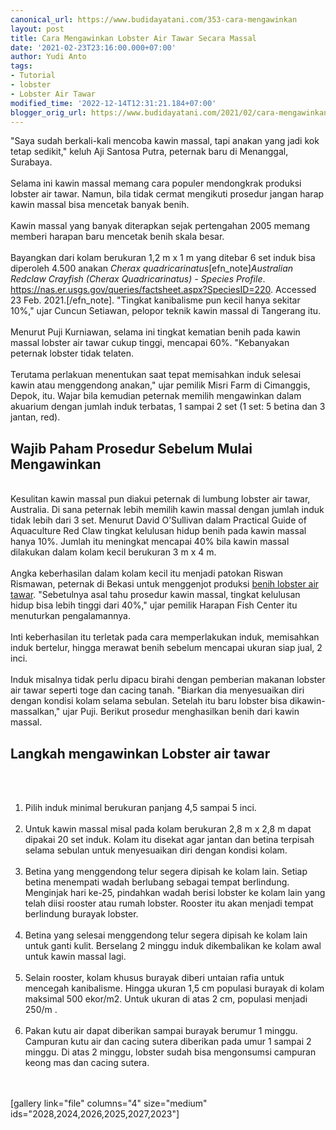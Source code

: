```yaml
---
canonical_url: https://www.budidayatani.com/353-cara-mengawinkan
layout: post
title: Cara Mengawinkan Lobster Air Tawar Secara Massal
date: '2021-02-23T23:16:00.000+07:00'
author: Yudi Anto
tags:
- Tutorial
- lobster
- Lobster Air Tawar
modified_time: '2022-12-14T12:31:21.184+07:00'
blogger_orig_url: https://www.budidayatani.com/2021/02/cara-mengawinkan-lobster-air-tawar.html
---
```


"Saya sudah berkali-kali mencoba kawin massal, tapi anakan yang jadi kok tetap sedikit," keluh Aji Santosa Putra, peternak baru di Menanggal, Surabaya.<br/><br/>Selama ini kawin massal memang cara populer mendongkrak produksi lobster air tawar. Namun, bila tidak cermat mengikuti prosedur jangan harap kawin massal bisa mencetak banyak benih.<br/><br/>Kawin massal yang banyak diterapkan sejak pertengahan 2005 memang memberi harapan baru mencetak benih skala besar.<br/><br/>Bayangkan dari kolam berukuran 1,2 m x 1 m yang ditebar 6 set induk bisa diperoleh 4.500 anakan <i lang="la">Cherax quadricarinatus</i>[efn_note]<i>Australian Redclaw Crayfish (Cherax Quadricarinatus) - Species Profile</i>. https://nas.er.usgs.gov/queries/factsheet.aspx?SpeciesID=220. Accessed 23 Feb. 2021.[/efn_note]. "Tingkat kanibalisme pun kecil hanya sekitar 10%," ujar Cuncun Setiawan, pelopor teknik kawin massal di Tangerang itu.<br/><br/>Menurut Puji Kurniawan, selama ini tingkat kematian benih pada kawin massal lobster air tawar cukup tinggi, mencapai 60%. "Kebanyakan peternak lobster tidak telaten.<br/><br/>Terutama perlakuan menentukan saat tepat memisahkan induk selesai kawin atau menggendong anakan," ujar pemilik Misri Farm di Cimanggis, Depok, itu. Wajar bila kemudian peternak memilih mengawinkan dalam akuarium dengan jumlah induk terbatas, 1 sampai 2 set (1 set: 5 betina dan 3 jantan, red).<br/><h2 id="prosedur">Wajib Paham Prosedur Sebelum Mulai Mengawinkan</h2><br/>Kesulitan kawin massal pun diakui peternak di lumbung lobster air tawar, Australia. Di sana peternak lebih memilih kawin massal dengan jumlah induk tidak lebih dari 3 set. Menurut David O’Sullivan dalam Practical Guide of Aquaculture Red Claw tingkat kelulusan hidup benih pada kawin massal hanya 10%. Jumlah itu meningkat mencapai 40% bila kawin massal dilakukan dalam kolam kecil berukuran 3 m x 4 m.<br/><br/>Angka keberhasilan dalam kolam kecil itu menjadi patokan Riswan Rismawan, peternak di Bekasi untuk menggenjot produksi <a href="https://www.budidayatani.com/menyiasati-permintaan-bibit-lobster.html">benih lobster air tawar</a>. "Sebetulnya asal tahu prosedur kawin massal, tingkat kelulusan hidup bisa lebih tinggi dari 40%," ujar pemilik Harapan Fish Center itu menuturkan pengalamannya.<br/><br/>Inti keberhasilan itu terletak pada cara memperlakukan induk, memisahkan induk bertelur, hingga merawat benih sebelum mencapai ukuran siap jual, 2 inci.<br/><br/>Induk misalnya tidak perlu dipacu birahi dengan pemberian makanan lobster air tawar seperti toge dan cacing tanah. "Biarkan dia menyesuaikan diri dengan kondisi kolam selama sebulan. Setelah itu baru lobster bisa dikawin-massalkan," ujar Puji. Berikut prosedur menghasilkan benih dari kawin massal.<br/><h2 id="mengawinkan">Langkah mengawinkan Lobster air tawar</h2><br/><ol><br/> 	<li>Pilih induk minimal berukuran panjang 4,5 sampai 5 inci.</li><br/> 	<li>Untuk kawin massal misal pada kolam berukuran 2,8 m x 2,8 m dapat dipakai 20 set induk. Kolam itu disekat agar jantan dan betina terpisah selama sebulan untuk menyesuaikan diri dengan kondisi kolam.</li><br/> 	<li>Betina yang menggendong telur segera dipisah ke kolam lain. Setiap betina menempati wadah berlubang sebagai tempat berlindung. Menginjak hari ke-25, pindahkan wadah berisi lobster ke kolam lain yang telah diisi rooster atau rumah lobster. Rooster itu akan menjadi tempat berlindung burayak lobster.</li><br/> 	<li>Betina yang selesai menggendong telur segera dipisah ke kolam lain untuk ganti kulit. Berselang 2 minggu induk dikembalikan ke kolam awal untuk kawin massal lagi.</li><br/> 	<li>Selain rooster, kolam khusus burayak diberi untaian rafia untuk mencegah kanibalisme. Hingga ukuran 1,5 cm populasi burayak di kolam maksimal 500 ekor/m2. Untuk ukuran di atas 2 cm, populasi menjadi 250/m .</li><br/> 	<li>Pakan kutu air dapat diberikan sampai burayak berumur 1 minggu. Campuran kutu air dan cacing sutera diberikan pada umur 1 sampai 2 minggu. Di atas 2 minggu, lobster sudah bisa mengonsumsi campuran keong mas dan cacing sutera.</li><br/></ol><br/>[gallery link="file" columns="4" size="medium" ids="2028,2024,2026,2025,2027,2023"]